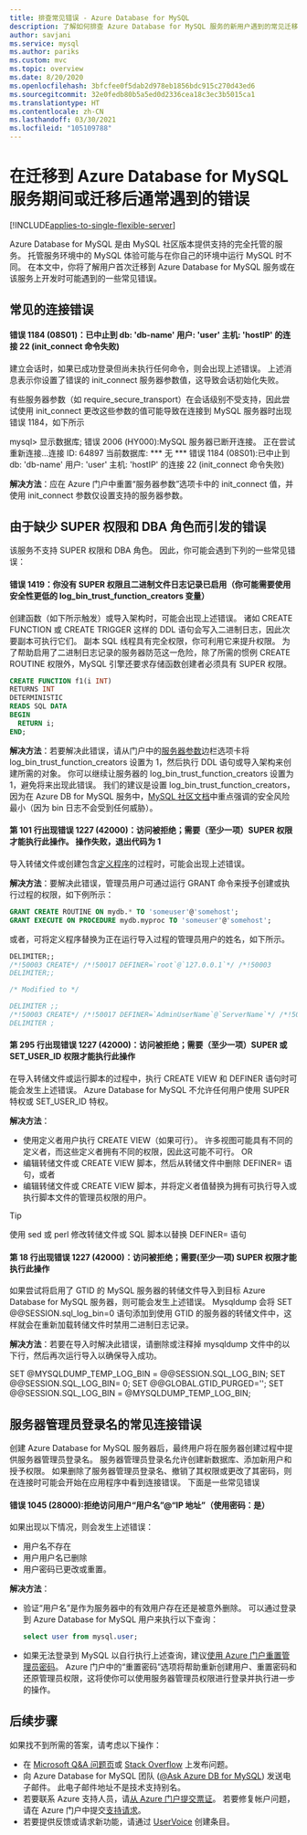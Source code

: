 ```yaml
---
title: 排查常见错误 - Azure Database for MySQL
description: 了解如何排查 Azure Database for MySQL 服务的新用户遇到的常见迁移错误
author: savjani
ms.service: mysql
ms.author: pariks
ms.custom: mvc
ms.topic: overview
ms.date: 8/20/2020
ms.openlocfilehash: 3bfcfee0f5dab2d978eb1856bdc915c270d43ed6
ms.sourcegitcommit: 32e0fedb80b5a5ed0d2336cea18c3ec3b5015ca1
ms.translationtype: HT
ms.contentlocale: zh-CN
ms.lasthandoff: 03/30/2021
ms.locfileid: "105109788"
---
```

# <a name="commonly-encountered-errors-during-or-post-migration-to-azure-database-for-mysql-service"></a>在迁移到 Azure Database for MySQL 服务期间或迁移后通常遇到的错误

[!INCLUDE[applies-to-single-flexible-server](includes/applies-to-single-flexible-server.md)]

Azure Database for MySQL 是由 MySQL 社区版本提供支持的完全托管的服务。 托管服务环境中的 MySQL 体验可能与在你自己的环境中运行 MySQL 时不同。 在本文中，你将了解用户首次迁移到 Azure Database for MySQL 服务或在该服务上开发时可能遇到的一些常见错误。

## <a name="common-connection-errors"></a>常见的连接错误

#### <a name="error-1184-08s01-aborted-connection-22-to-db-db-name-user-user-host-hostip-init_connect-command-failed"></a>错误 1184 (08S01)：已中止到 db: 'db-name' 用户: 'user' 主机: 'hostIP' 的连接 22 (init_connect 命令失败)
建立会话时，如果已成功登录但尚未执行任何命令，则会出现上述错误。 上述消息表示你设置了错误的 init_connect 服务器参数值，这导致会话初始化失败。

有些服务器参数（如 require_secure_transport）在会话级别不受支持，因此尝试使用 init_connect 更改这些参数的值可能导致在连接到 MySQL 服务器时出现错误 1184，如下所示

mysql> 显示数据库; 错误 2006 (HY000):MySQL 服务器已断开连接。 正在尝试重新连接...连接 ID:  64897 当前数据库: *** 无 *** 错误 1184 (08S01):已中止到 db: 'db-name' 用户: 'user' 主机: 'hostIP' 的连接 22 (init_connect 命令失败)

**解决方法**：应在 Azure 门户中重置“服务器参数”选项卡中的 init_connect 值，并使用 init_connect 参数仅设置支持的服务器参数。 


## <a name="errors-due-to-lack-of-super-privilege-and-dba-role"></a>由于缺少 SUPER 权限和 DBA 角色而引发的错误

该服务不支持 SUPER 权限和 DBA 角色。 因此，你可能会遇到下列的一些常见错误：

#### <a name="error-1419-you-do-not-have-the-super-privilege-and-binary-logging-is-enabled-you-might-want-to-use-the-less-safe-log_bin_trust_function_creators-variable"></a>错误 1419：你没有 SUPER 权限且二进制文件日志记录已启用（你可能需要使用安全性更低的 log_bin_trust_function_creators 变量）

创建函数（如下所示触发）或导入架构时，可能会出现上述错误。 诸如 CREATE FUNCTION 或 CREATE TRIGGER 这样的 DDL 语句会写入二进制日志，因此次要副本可执行它们。 副本 SQL 线程具有完全权限，你可利用它来提升权限。 为了帮助启用了二进制日志记录的服务器防范这一危险，除了所需的惯例 CREATE ROUTINE 权限外，MySQL 引擎还要求存储函数创建者必须具有 SUPER 权限。 

```sql
CREATE FUNCTION f1(i INT)
RETURNS INT
DETERMINISTIC
READS SQL DATA
BEGIN
  RETURN i;
END;
```

**解决方法**：若要解决此错误，请从门户中的[服务器参数](howto-server-parameters.md)边栏选项卡将 log_bin_trust_function_creators 设置为 1，然后执行 DDL 语句或导入架构来创建所需的对象。 你可以继续让服务器的 log_bin_trust_function_creators 设置为 1，避免将来出现此错误。 我们的建议是设置 log_bin_trust_function_creators，因为在 Azure DB for MySQL 服务中，[MySQL 社区文档](https://dev.mysql.com/doc/refman/5.7/en/replication-options-binary-log.html#sysvar_log_bin_trust_function_creators)中重点强调的安全风险最小（因为 bin 日志不会受到任何威胁）。

#### <a name="error-1227-42000-at-line-101-access-denied-you-need-at-least-one-of-the-super-privileges-for-this-operation-operation-failed-with-exitcode-1"></a>第 101 行出现错误 1227 (42000)：访问被拒绝；需要（至少一项）SUPER 权限才能执行此操作。 操作失败，退出代码为 1

导入转储文件或创建包含[定义程序](https://dev.mysql.com/doc/refman/5.7/en/create-procedure.html)的过程时，可能会出现上述错误。 

**解决方法**：要解决此错误，管理员用户可通过运行 GRANT 命令来授予创建或执行过程的权限，如下例所示：

```sql
GRANT CREATE ROUTINE ON mydb.* TO 'someuser'@'somehost';
GRANT EXECUTE ON PROCEDURE mydb.myproc TO 'someuser'@'somehost';
```
或者，可将定义程序替换为正在运行导入过程的管理员用户的姓名，如下所示。

```sql
DELIMITER;;
/*!50003 CREATE*/ /*!50017 DEFINER=`root`@`127.0.0.1`*/ /*!50003
DELIMITER;;

/* Modified to */

DELIMITER ;;
/*!50003 CREATE*/ /*!50017 DEFINER=`AdminUserName`@`ServerName`*/ /*!50003
DELIMITER ;
```
#### <a name="error-1227-42000-at-line-295-access-denied-you-need-at-least-one-of-the-super-or-set_user_id-privileges-for-this-operation"></a>第 295 行出现错误 1227 (42000)：访问被拒绝；需要（至少一项）SUPER 或 SET_USER_ID 权限才能执行此操作

在导入转储文件或运行脚本的过程中，执行 CREATE VIEW 和 DEFINER 语句时可能会发生上述错误。 Azure Database for MySQL 不允许任何用户使用 SUPER 特权或 SET_USER_ID 特权。 

**解决方法**： 
* 使用定义者用户执行 CREATE VIEW（如果可行）。 许多视图可能具有不同的定义者，而这些定义者拥有不同的权限，因此这可能不可行。  OR
* 编辑转储文件或 CREATE VIEW 脚本，然后从转储文件中删除 DEFINER= 语句，或者 
* 编辑转储文件或 CREATE VIEW 脚本，并将定义者值替换为拥有可执行导入或执行脚本文件的管理员权限的用户。

> [!Tip] 
> 使用 sed 或 perl 修改转储文件或 SQL 脚本以替换 DEFINER= 语句

#### <a name="error-1227-42000-at-line-18-access-denied-you-need-at-least-one-of-the-super-privileges-for-this-operation"></a>第 18 行出现错误 1227 (42000)：访问被拒绝；需要(至少一项) SUPER 权限才能执行此操作

如果尝试将启用了 GTID 的 MySQL 服务器的转储文件导入到目标 Azure Database for MySQL 服务器，则可能会发生上述错误。 Mysqldump 会将 SET @@SESSION.sql_log_bin=0 语句添加到使用 GTID 的服务器的转储文件中，这样就会在重新加载转储文件时禁用二进制日志记录。

**解决方法**：若要在导入时解决此错误，请删除或注释掉 mysqldump 文件中的以下行，然后再次运行导入以确保导入成功。 

SET @MYSQLDUMP_TEMP_LOG_BIN = @@SESSION.SQL_LOG_BIN; SET @@SESSION.SQL_LOG_BIN= 0; SET @@GLOBAL.GTID_PURGED=''; SET @@SESSION.SQL_LOG_BIN = @MYSQLDUMP_TEMP_LOG_BIN;

## <a name="common-connection-errors-for-server-admin-login"></a>服务器管理员登录名的常见连接错误

创建 Azure Database for MySQL 服务器后，最终用户将在服务器创建过程中提供服务器管理员登录名。 服务器管理员登录名允许创建新数据库、添加新用户和授予权限。 如果删除了服务器管理员登录名、撤销了其权限或更改了其密码，则在连接时可能会开始在应用程序中看到连接错误。 下面是一些常见错误

#### <a name="error-1045-28000-access-denied-for-user-usernameip-address-using-password-yes"></a>错误 1045 (28000):拒绝访问用户“用户名”@“IP 地址”（使用密码：是）

如果出现以下情况，则会发生上述错误：

* 用户名不存在
* 用户用户名已删除
* 用户密码已更改或重置。

**解决方法**： 
* 验证“用户名”是作为服务器中的有效用户存在还是被意外删除。 可以通过登录到 Azure Database for MySQL 用户来执行以下查询：
  ```sql
  select user from mysql.user;
  ```
* 如果无法登录到 MySQL 以自行执行上述查询，建议[使用 Azure 门户重置管理员密码](howto-create-manage-server-portal.md)。 Azure 门户中的“重置密码”选项将帮助重新创建用户、重置密码和还原管理员权限，这将使你可以使用服务器管理员权限进行登录并执行进一步的操作。

## <a name="next-steps"></a>后续步骤
如果找不到所需的答案，请考虑以下操作：

- 在 [Microsoft Q&A 问题页](/answers/topics/azure-database-mysql.html)或 [Stack Overflow](https://stackoverflow.com/questions/tagged/azure-database-mysql) 上发布问题。
- 向 Azure Database for MySQL 团队 ([@Ask Azure DB for MySQL](mailto:AskAzureDBforMySQL@service.microsoft.com)) 发送电子邮件。 此电子邮件地址不是技术支持别名。
- 若要联系 Azure 支持人员，请[从 Azure 门户提交票证](https://portal.azure.com/?#blade/Microsoft_Azure_Support/HelpAndSupportBlade)。 若要修复帐户问题，请在 Azure 门户中提交[支持请求](https://ms.portal.azure.com/#blade/Microsoft_Azure_Support/HelpAndSupportBlade/newsupportrequest)。
- 若要提供反馈或请求新功能，请通过 [UserVoice](https://feedback.azure.com/forums/597982-azure-database-for-mysql) 创建条目。
